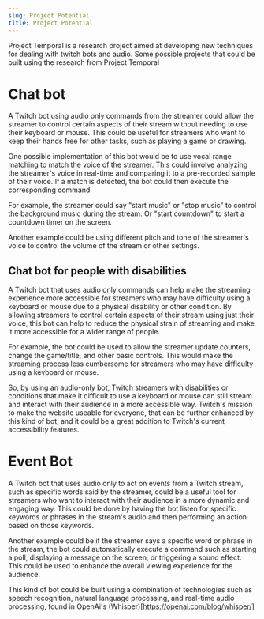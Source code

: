 ```yaml
---
slug: Project Potential
title: Project Potential
---
```

Project Temporal is a research project aimed at developing new techniques for dealing with twitch bots and audio. Some possible projects that could be built using the research from Project Temporal
<!--truncate-->
# Chat bot 
A Twitch bot using audio only commands from the streamer could allow the streamer to control certain aspects of their stream without needing to use their keyboard or mouse. This could be useful for streamers who want to keep their hands free for other tasks, such as playing a game or drawing.

One possible implementation of this bot would be to use vocal range matching to match the voice of the streamer. This could involve analyzing the streamer's voice in real-time and comparing it to a pre-recorded sample of their voice. If a match is detected, the bot could then execute the corresponding command.

For example, the streamer could say "start music" or "stop music" to control the background music during the stream. Or "start countdown" to start a countdown timer on the screen.

Another example could be using different pitch and tone of the streamer's voice to control the volume of the stream or other settings.

## Chat bot for people with disabilities

A Twitch bot that uses audio only commands can help make the streaming experience more accessible for streamers who may have difficulty using a keyboard or mouse due to a physical disability or other condition. By allowing streamers to control certain aspects of their stream using just their voice, this bot can help to reduce the physical strain of streaming and make it more accessible for a wider range of people.

For example, the bot could be used to allow the streamer update counters, change the game/title, and other basic controls. This would make the streaming process less cumbersome for streamers who may have difficulty using a keyboard or mouse.

So, by using an audio-only bot, Twitch streamers with disabilities or conditions that make it difficult to use a keyboard or mouse can still stream and interact with their audience in a more accessible way. Twitch's mission to make the website useable for everyone, that can be further enhanced by this kind of bot, and it could be a great addition to Twitch's current accessibility features.


# Event Bot 
A Twitch bot that uses audio only to act on events from a Twitch stream, such as specific words said by the streamer, could be a useful tool for streamers who want to interact with their audience in a more dynamic and engaging way. This could be done by having the bot listen for specific keywords or phrases in the stream's audio and then performing an action based on those keywords.

Another example could be if the streamer says a specific word or phrase in the stream, the bot could automatically execute a command such as starting a poll, displaying a message on the screen, or triggering a sound effect. This could be used to enhance the overall viewing experience for the audience.

This kind of bot could be built using a combination of technologies such as speech recognition, natural language processing, and real-time audio processing, found in OpenAi's (Whisper)[https://openai.com/blog/whisper/]
